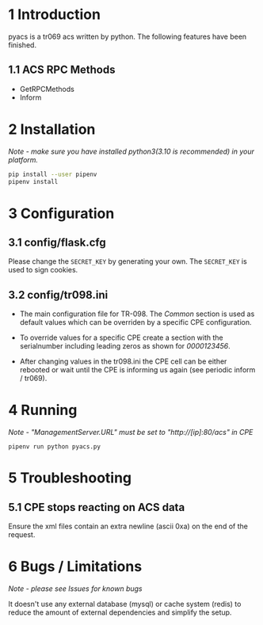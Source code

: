 # 1 Introduction

pyacs is a tr069 acs written by python. The following features have been finished.

## 1.1 ACS RPC Methods
- GetRPCMethods
- Inform

# 2 Installation

*Note - make sure you have installed python3(3.10 is recommended) in your platform.*


```sh
pip install --user pipenv
pipenv install
```

# 3 Configuration

## 3.1 config/flask.cfg

Please change the `SECRET_KEY` by generating your own. The `SECRET_KEY` is used to sign cookies.

## 3.2 config/tr098.ini

- The main configuration file for TR-098. The *Common* section is used as default values which can be overriden by a specific CPE configuration.

- To override values for a specific CPE create a section with the serialnumber including leading zeros as shown for *0000123456*.

- After changing values in the tr098.ini the CPE cell can be either rebooted or wait until the CPE is informing us again (see periodic inform / tr069).

# 4 Running

*Note - "ManagementServer.URL" must be set to "http://[ip]:80/acs" in CPE*

```
pipenv run python pyacs.py
```

# 5 Troubleshooting

## 5.1 CPE stops reacting on ACS data

Ensure the xml files contain an extra newline (ascii 0xa) on the end of the request.

# 6 Bugs / Limitations
*Note - please see Issues for known bugs*

It doesn't use any external database (mysql) or cache system (redis) to reduce the amount of external dependencies and simplify the setup.
